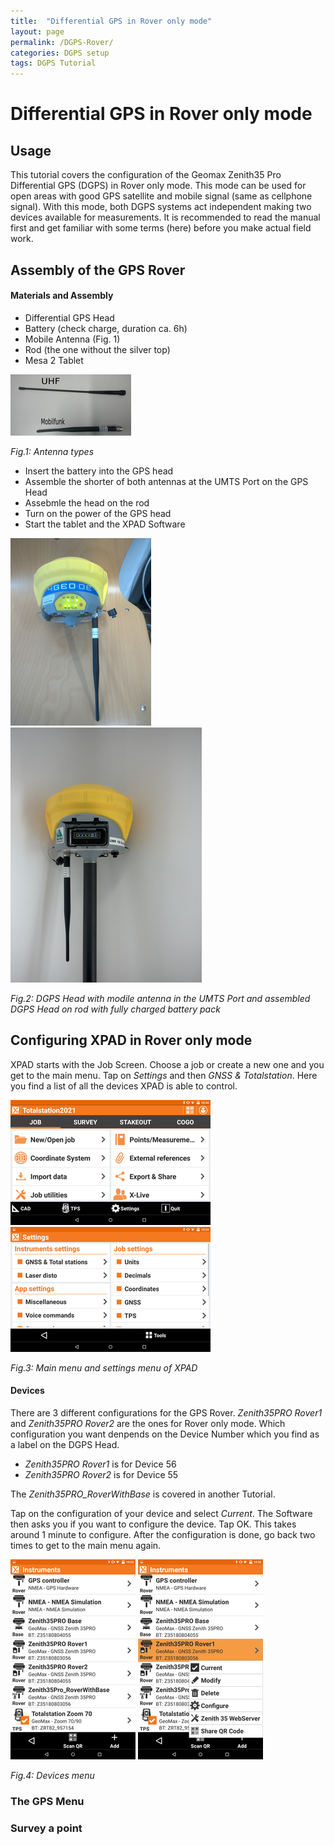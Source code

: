 ```yaml
---
title:  "Differential GPS in Rover only mode"
layout: page
permalink: /DGPS-Rover/
categories: DGPS setup
tags: DGPS Tutorial
---
```




# Differential GPS in Rover only mode


## Usage

This tutorial covers the configuration of the Geomax Zenith35 Pro Differential GPS (DGPS) 
in Rover only mode. This mode can be used for open areas with good 
GPS satellite and mobile signal (same as cellphone signal). With this 
mode, both DGPS systems act independent making two devices available 
for measurements. It is recommended to read the manual first and get 
familiar with some terms (here) before you make actual field work.



## Assembly of the GPS Rover

#### Materials and Assembly

* Differential GPS Head
* Battery (check charge, duration ca. 6h)
* Mobile Antenna (Fig. 1)
* Rod (the one without the silver top)
* Mesa 2 Tablet

![](../assets/img/antennas.png)

*Fig.1: Antenna types*


* Insert the battery into the GPS head
* Assemble the shorter of both antennas at the UMTS Port on the GPS Head
* Assebmle the head on the rod
* Turn on the power of the GPS head
* Start the tablet and the XPAD Software

![assets/img/head_antenna.png](../assets/img/head_antenna.png)
![assets/img/head_on_rod.png](../assets/img/head_on_rod.png)

*Fig.2: DGPS Head with modile antenna in the UMTS Port and assembled DGPS Head on rod with fully charged battery pack*



## Configuring XPAD in Rover only mode

XPAD starts with the Job Screen. Choose a job or create a new one and 
you get to the main menu. Tap on _Settings_ and then _GNSS & 
Totalstation_. Here you find a list of all the devices XPAD is able to 
control.

![assets/img/screenshots/mainmenu.png](../assets/img/screenshots/mainmenu.png)
![assets/img/screenshots/settingsmenu.png](../assets/img/screenshots/settingsmenu.png)

*Fig.3: Main menu and settings menu of XPAD*

#### Devices

There are 3 different configurations for the GPS Rover. _Zenith35PRO 
Rover1_ and _Zenith35PRO Rover2_ are the ones for Rover only mode. 
Which configuration you want denpends on the Device Number which you 
find as a label on the DGPS Head. 

* _Zenith35PRO Rover1_ is for Device 56
* _Zenith35PRO Rover2_ is for Device 55

The _Zenith35PRO_RoverWithBase_ is covered in another Tutorial.

Tap on the configuration of your device and select _Current_. The 
Software then asks you if you want to configure the device. Tap OK. 
This takes around 1 minute to configure. After the configuration is 
done, go back two times to get to the main menu again.

![devices01](../assets/img/screenshots/devices01.png)
![devices02](../assets/img/screenshots/devices02.png)

*Fig.4: Devices menu*


### The GPS Menu


### Survey a point










